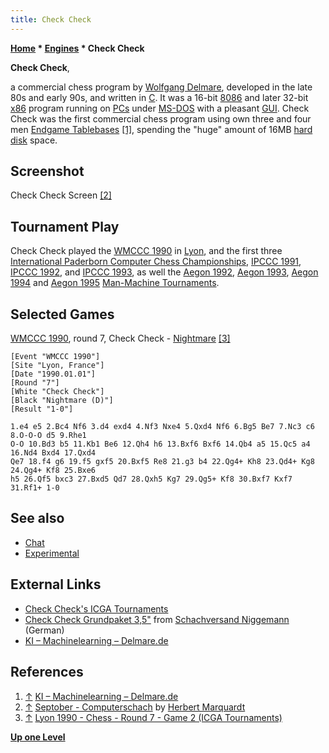 ```yaml
---
title: Check Check
---
```

**[Home](Home "Home") * [Engines](Engines "Engines") * Check Check**

**Check Check**,

a commercial chess program by [Wolfgang Delmare](Wolfgang_Delmare "Wolfgang Delmare"), developed in the late 80s and early 90s, and written in [C](C "C").
It was a 16-bit [8086](8086 "8086") and later 32-bit [x86](X86 "X86") program running on [PCs](IBM_PC "IBM PC") under [MS-DOS](MS-DOS "MS-DOS") with a pleasant [GUI](GUI "GUI").
Check Check was the first commercial chess program using own three and four men [Endgame Tablebases](Endgame_Tablebases "Endgame Tablebases") <a id="cite-note-1" href="#cite-ref-1">[1]</a>, spending the "huge" amount of 16MB [hard disk](https://en.wikipedia.org/wiki/Hard_disk_drive) space.

## Screenshot

[](http://www.septober.de/chess/index.htm)
Check Check Screen <a id="cite-note-2" href="#cite-ref-2">[2]</a>

## Tournament Play

Check Check played the [WMCCC 1990](WMCCC_1990 "WMCCC 1990") in [Lyon](https://en.wikipedia.org/wiki/Lyon),
and the first three [International Paderborn Computer Chess Championships](IPCCC "IPCCC"), [IPCCC 1991](IPCCC_1991 "IPCCC 1991"), [IPCCC 1992](IPCCC_1992 "IPCCC 1992"), and [IPCCC 1993](IPCCC_1993 "IPCCC 1993"), as well the [Aegon 1992](Aegon_1992 "Aegon 1992"), [Aegon 1993](Aegon_1993 "Aegon 1993"), [Aegon 1994](Aegon_1994 "Aegon 1994") and [Aegon 1995](Aegon_1995 "Aegon 1995") [Man-Machine Tournaments](Aegon_Tournaments "Aegon Tournaments").

## Selected Games

[WMCCC 1990](WMCCC_1990 "WMCCC 1990"), round 7, Check Check - [Nightmare](Nightmare_GER "Nightmare GER") <a id="cite-note-3" href="#cite-ref-3">[3]</a>

```
[Event "WMCCC 1990"]
[Site "Lyon, France"]
[Date "1990.01.01"]
[Round "7"]
[White "Check Check"]
[Black "Nightmare (D)"]
[Result "1-0"]

1.e4 e5 2.Bc4 Nf6 3.d4 exd4 4.Nf3 Nxe4 5.Qxd4 Nf6 6.Bg5 Be7 7.Nc3 c6 8.O-O-O d5 9.Rhe1 
O-O 10.Bd3 b5 11.Kb1 Be6 12.Qh4 h6 13.Bxf6 Bxf6 14.Qb4 a5 15.Qc5 a4 16.Nd4 Bxd4 17.Qxd4 
Qe7 18.f4 g6 19.f5 gxf5 20.Bxf5 Re8 21.g3 b4 22.Qg4+ Kh8 23.Qd4+ Kg8 24.Qg4+ Kf8 25.Bxe6 
h5 26.Qf5 bxc3 27.Bxd5 Qd7 28.Qxh5 Kg7 29.Qg5+ Kf8 30.Bxf7 Kxf7 31.Rf1+ 1-0 

```

## See also

- [Chat](Chat "Chat")
- [Experimental](Experimental "Experimental")

## External Links

- [Check Check's ICGA Tournaments](https://www.game-ai-forum.org/icga-tournaments/program.php?id=342)
- [Check Check Grundpaket 3,5"](https://www.niggemann.com/en/check-check-grundpaket-3-5.html) from [Schachversand Niggemann](Schachversand_Niggemann "Schachversand Niggemann") (German)
- [KI – Machinelearning – Delmare.de](https://www.delmare.de/ki-deeplearning/)

## References

1. <a id="cite-ref-1" href="#cite-note-1">↑</a> [KI – Machinelearning – Delmare.de](https://www.delmare.de/ki-deeplearning/)
1. <a id="cite-ref-2" href="#cite-note-2">↑</a> [Septober - Computerschach](http://www.septober.de/chess/index.htm) by [Herbert Marquardt](index.php?title=Herbert_Marquardt&action=edit&redlink=1 "Herbert Marquardt (page does not exist)")
1. <a id="cite-ref-3" href="#cite-note-3">↑</a> [Lyon 1990 - Chess - Round 7 - Game 2 (ICGA Tournaments)](https://www.game-ai-forum.org/icga-tournaments/round.php?tournament=60&round=7&id=2)

**[Up one Level](Engines "Engines")**

